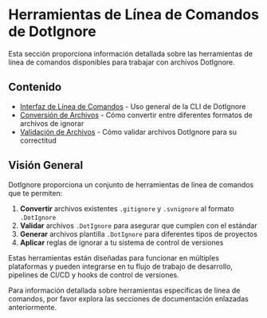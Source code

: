 # Herramientas de Línea de Comandos de DotIgnore

Esta sección proporciona información detallada sobre las herramientas de línea de comandos disponibles para trabajar con archivos DotIgnore.

## Contenido

- [Interfaz de Línea de Comandos](uso-cli.md) - Uso general de la CLI de DotIgnore
- [Conversión de Archivos](conversion.md) - Cómo convertir entre diferentes formatos de archivos de ignorar
- [Validación de Archivos](validacion.md) - Cómo validar archivos DotIgnore para su correctitud

## Visión General

DotIgnore proporciona un conjunto de herramientas de línea de comandos que te permiten:

1. **Convertir** archivos existentes `.gitignore` y `.svnignore` al formato `.DotIgnore`
2. **Validar** archivos `.DotIgnore` para asegurar que cumplen con el estándar
3. **Generar** archivos plantilla `.DotIgnore` para diferentes tipos de proyectos
4. **Aplicar** reglas de ignorar a tu sistema de control de versiones

Estas herramientas están diseñadas para funcionar en múltiples plataformas y pueden integrarse en tu flujo de trabajo de desarrollo, pipelines de CI/CD y hooks de control de versiones.

Para información detallada sobre herramientas específicas de línea de comandos, por favor explora las secciones de documentación enlazadas anteriormente. 

